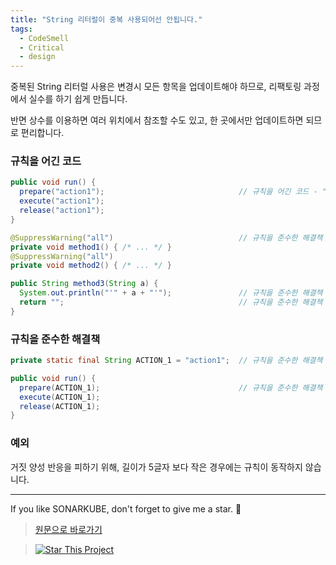 ```yaml
---
title: "String 리터럴이 중복 사용되어선 안됩니다."
tags:
  - CodeSmell
  - Critical
  - design
---
```


중복된 String 리터럴 사용은 변경시 모든 항목을 업데이트해야 하므로, 리팩토링 과정에서 실수를 하기 쉽게 만듭니다.

반면 상수를 이용하면 여러 위치에서 참조할 수도 있고, 한 곳에서만 업데이트하면 되므로 편리합니다.

### 규칙을 어긴 코드

```java
public void run() {
  prepare("action1");                              // 규칙을 어긴 코드 - "action1" 이 3번 중복되어 사용되었습니다
  execute("action1");
  release("action1");
}

@SuppressWarning("all")                            // 규칙을 준수한 해결책 - 어노테이션에서는 이 규칙이 적용되지 않습니다
private void method1() { /* ... */ }
@SuppressWarning("all")
private void method2() { /* ... */ }

public String method3(String a) {
  System.out.println("'" + a + "'");               // 규칙을 준수한 해결책 - 리터럴 "'" 은 5글자 이하라서 예외처리 됩니다
  return "";                                       // 규칙을 준수한 해결책 - 리터럴 "" 은 5글자 이하라서 예외처리 됩니다
}
```

### 규칙을 준수한 해결책

```java
private static final String ACTION_1 = "action1";  // 규칙을 준수한 해결책

public void run() {
  prepare(ACTION_1);                               // 규칙을 준수한 해결책
  execute(ACTION_1);
  release(ACTION_1);
}
```

### 예외

거짓 양성 반응을 피하기 위해, 길이가 5글자 보다 작은 경우에는 규칙이 동작하지 않습니다.

---

If you like SONARKUBE, don't forget to give me a star. :star2:

> [원문으로 바로가기](https://rules.sonarsource.com/java/RSPEC-1192)

> [![Star This Project](https://img.shields.io/github/stars/kantabile/sonarkube.svg?label=Stars&style=social)](https://github.com/kantabile/sonarkube)
